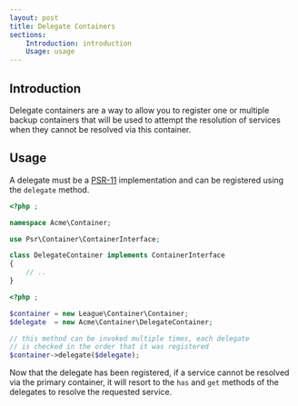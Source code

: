 ```yaml
---
layout: post
title: Delegate Containers
sections:
    Introduction: introduction
    Usage: usage
---
```

## Introduction

Delegate containers are a way to allow you to register one or multiple backup containers that will be used to attempt the resolution of services when they cannot be resolved via this container.

## Usage

A delegate must be a [PSR-11](https://github.com/php-fig/fig-standards/blob/master/accepted/PSR-11-container.md) implementation and can be registered using the `delegate` method.

~~~ php
<?php ;

namespace Acme\Container;

use Psr\Container\ContainerInterface;

class DelegateContainer implements ContainerInterface
{
    // ..
}
~~~

~~~ php
<?php ;

$container = new League\Container\Container;
$delegate  = new Acme\Container\DelegateContainer;

// this method can be invoked multiple times, each delegate
// is checked in the order that it was registered
$container->delegate($delegate);
~~~

Now that the delegate has been registered, if a service cannot be resolved via the primary container, it will resort to the `has` and `get` methods of the delegates to resolve the requested service.

